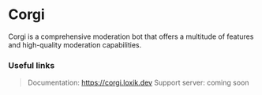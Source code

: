 # Corgi
Corgi is a comprehensive moderation bot that offers a multitude of features and high-quality moderation capabilities.

### Useful links
> Documentation: https://corgi.loxik.dev
> Support server: coming soon
